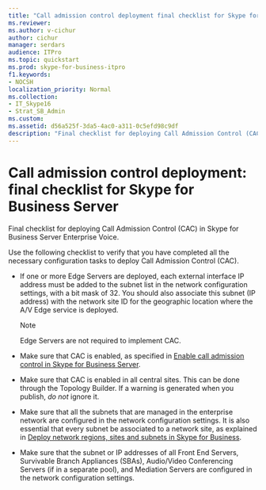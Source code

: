 ```yaml
---
title: "Call admission control deployment final checklist for Skype for Business Server"
ms.reviewer: 
ms.author: v-cichur
author: cichur
manager: serdars
audience: ITPro
ms.topic: quickstart
ms.prod: skype-for-business-itpro
f1.keywords:
- NOCSH
localization_priority: Normal
ms.collection: 
- IT_Skype16
- Strat_SB_Admin
ms.custom: 
ms.assetid: d56a525f-3da5-4ac0-a311-0c5efd98c9df
description: "Final checklist for deploying Call Admission Control (CAC) in Skype for Business Server Enterprise Voice."
---
```


# Call admission control deployment: final checklist for Skype for Business Server
 
Final checklist for deploying Call Admission Control (CAC) in Skype for Business Server Enterprise Voice. 
  
Use the following checklist to verify that you have completed all the necessary configuration tasks to deploy Call Admission Control (CAC).
  
- If one or more Edge Servers are deployed, each external interface IP address must be added to the subnet list in the network configuration settings, with a bit mask of 32. You should also associate this subnet (IP address) with the network site ID for the geographic location where the A/V Edge service is deployed.
    
    > [!NOTE]
    > Edge Servers are not required to implement CAC. 
  
- Make sure that CAC is enabled, as specified in [Enable call admission control in Skype for Business Server](enable-call-admission-control.md).
    
- Make sure that CAC is enabled in all central sites. This can be done through the Topology Builder. If a warning is generated when you publish,  *do not*  ignore it.
    
- Make sure that all the subnets that are managed in the enterprise network are configured in the network configuration settings. It is also essential that every subnet be associated to a network site, as explained in [Deploy network regions, sites and subnets in Skype for Business](deploy-network.md).
    
- Make sure that the subnet or IP addresses of all Front End Servers, Survivable Branch Appliances (SBAs), Audio/Video Conferencing Servers (if in a separate pool), and Mediation Servers are configured in the network configuration settings.
    

